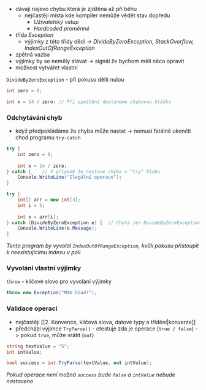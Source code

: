 - dávají najevo chybu která je zjištěna až při běhu
	- nejčastěji místa kde kompiler nemůže vědět stav dopředu
		- *Uživatelský vstup*
		- *Hardcoded proměnné*
- třída *Exception*
	- výjimky z této třídy dědí -> *DivideByZeroException, StackOverflow, IndexOutOfRangeException*
- zpětná vazba
- výjimky by se neměly stávat -> signál že bychom měli něco opravit
- možnost vytvářet vlastní

`DivideByZeroException` - při pokusu dělit nulou
```csharp
int zero = 0;

int x = 14 / zero; // Při spuštění dostaneme chybovou hlášku
```

### Odchytávání chyb
 - když předpokládáme že chyba může nastat -> nemusí fatálně ukončit chod programu
`try-catch`
```csharp
try {
	int zero = 0;
	
	int x = 14 / zero;
} catch {    // V případě že nastane chyba v "try" bloku
	Console.WriteLine("Ilegální operace"); 
}
```

```csharp
try {
	int[] arr = new int[3];
	int i = 5;
	
	int x = arr[i];
} catch (DivideByZeroException e) {  // Chytá jen DivideByZeroException
	Console.WriteLine(e.Message); 
}
```
*Tento program by vyvolal `IndexOutOfRangeException`, kvůli pokusu přistoupit k neexistujícímu indexu v poli*

### Vyvolání vlastní výjimky
`throw` - klíčové slovo pro vyvolání výjimky
```csharp
throw new Exception("Mám hlad!");
```

### Validace operací
- nejčastěji [[2. Konvence, klíčová slova, datové typy a třídění|konverze]]
- předchází výjimce
`TryParse()` - otestuje zda je operace (`true / false`) -> pokud `true`, může vrátit (`out`)
```csharp
string textValue = "5";
int intValue;

bool success = int.TryParse(textValue, out intValue);
```
*Pokud operace není možná `success` bude `false` a `intValue` nebude nastaveno*